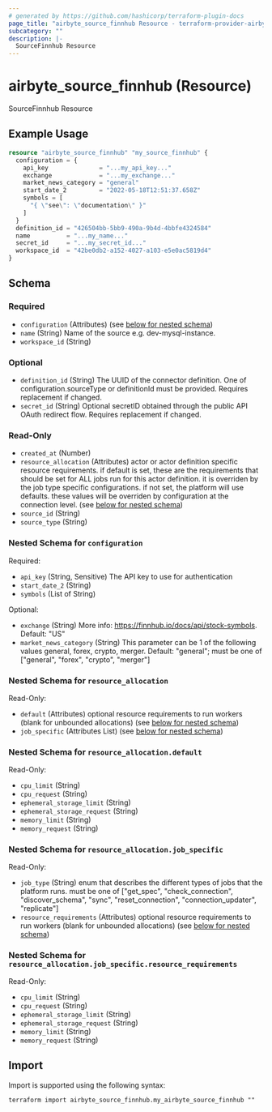 ```yaml
---
# generated by https://github.com/hashicorp/terraform-plugin-docs
page_title: "airbyte_source_finnhub Resource - terraform-provider-airbyte"
subcategory: ""
description: |-
  SourceFinnhub Resource
---
```


# airbyte_source_finnhub (Resource)

SourceFinnhub Resource

## Example Usage

```terraform
resource "airbyte_source_finnhub" "my_source_finnhub" {
  configuration = {
    api_key              = "...my_api_key..."
    exchange             = "...my_exchange..."
    market_news_category = "general"
    start_date_2         = "2022-05-18T12:51:37.658Z"
    symbols = [
      "{ \"see\": \"documentation\" }"
    ]
  }
  definition_id = "426504bb-5bb9-490a-9b4d-4bbfe4324584"
  name          = "...my_name..."
  secret_id     = "...my_secret_id..."
  workspace_id  = "42be0db2-a152-4027-a103-e5e0ac5819d4"
}
```

<!-- schema generated by tfplugindocs -->
## Schema

### Required

- `configuration` (Attributes) (see [below for nested schema](#nestedatt--configuration))
- `name` (String) Name of the source e.g. dev-mysql-instance.
- `workspace_id` (String)

### Optional

- `definition_id` (String) The UUID of the connector definition. One of configuration.sourceType or definitionId must be provided. Requires replacement if changed.
- `secret_id` (String) Optional secretID obtained through the public API OAuth redirect flow. Requires replacement if changed.

### Read-Only

- `created_at` (Number)
- `resource_allocation` (Attributes) actor or actor definition specific resource requirements. if default is set, these are the requirements that should be set for ALL jobs run for this actor definition. it is overriden by the job type specific configurations. if not set, the platform will use defaults. these values will be overriden by configuration at the connection level. (see [below for nested schema](#nestedatt--resource_allocation))
- `source_id` (String)
- `source_type` (String)

<a id="nestedatt--configuration"></a>
### Nested Schema for `configuration`

Required:

- `api_key` (String, Sensitive) The API key to use for authentication
- `start_date_2` (String)
- `symbols` (List of String)

Optional:

- `exchange` (String) More info: https://finnhub.io/docs/api/stock-symbols. Default: "US"
- `market_news_category` (String) This parameter can be 1 of the following values general, forex, crypto, merger. Default: "general"; must be one of ["general", "forex", "crypto", "merger"]


<a id="nestedatt--resource_allocation"></a>
### Nested Schema for `resource_allocation`

Read-Only:

- `default` (Attributes) optional resource requirements to run workers (blank for unbounded allocations) (see [below for nested schema](#nestedatt--resource_allocation--default))
- `job_specific` (Attributes List) (see [below for nested schema](#nestedatt--resource_allocation--job_specific))

<a id="nestedatt--resource_allocation--default"></a>
### Nested Schema for `resource_allocation.default`

Read-Only:

- `cpu_limit` (String)
- `cpu_request` (String)
- `ephemeral_storage_limit` (String)
- `ephemeral_storage_request` (String)
- `memory_limit` (String)
- `memory_request` (String)


<a id="nestedatt--resource_allocation--job_specific"></a>
### Nested Schema for `resource_allocation.job_specific`

Read-Only:

- `job_type` (String) enum that describes the different types of jobs that the platform runs. must be one of ["get_spec", "check_connection", "discover_schema", "sync", "reset_connection", "connection_updater", "replicate"]
- `resource_requirements` (Attributes) optional resource requirements to run workers (blank for unbounded allocations) (see [below for nested schema](#nestedatt--resource_allocation--job_specific--resource_requirements))

<a id="nestedatt--resource_allocation--job_specific--resource_requirements"></a>
### Nested Schema for `resource_allocation.job_specific.resource_requirements`

Read-Only:

- `cpu_limit` (String)
- `cpu_request` (String)
- `ephemeral_storage_limit` (String)
- `ephemeral_storage_request` (String)
- `memory_limit` (String)
- `memory_request` (String)

## Import

Import is supported using the following syntax:

```shell
terraform import airbyte_source_finnhub.my_airbyte_source_finnhub ""
```
